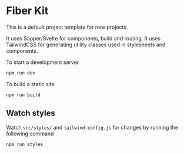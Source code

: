 # Fiber Kit

This is a default project template for new projects.

It uses Sapper/Svelte for components, build and routing. It uses TailwindCSS for generating utility classes used in stylesheets and components.

To start a development server

```bash
npm run dev
```

To build a static site

```bash
npm run build
```

## Watch styles

Watch `src/styles/` and `tailwind.config.js` for changes by running the following command

```bash
npm run styles
```
